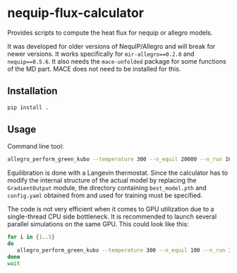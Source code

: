 # nequip-flux-calculator
Provides scripts to compute the heat flux for nequip or allegro models.

It was developed for older versions of NequIP/Allegro and will break for newer versions.
It works specifically for `mir-allegro==0.2.0` and `nequip==0.5.6`. It also needs the `mace-unfolded` package for some functions of the MD part. MACE does not need to be installed for this.

## Installation

```bash
pip install .
```

## Usage

Command line tool:

```bash
allegro_perform_green_kubo --temperature 300 --n_equil 20000 --n_run 1000000 $MODEL_TRAIN_DIRECTORY --struct POSCAR --seed 123
```

Equilibration is done with a Langevin thermostat. Since the calculator has to modify the internal structure of the actual model by replacing the `GradientOutput` module, the directory containing `best_model.pth` and `config.yaml` obtained from and used for training must be specified.

The code is not very efficient when it comes to GPU utilization due to a single-thread CPU side bottleneck. It is recommended to launch several parallel simulations on the same GPU. This could look like this:
```bash
for i in {1..5}
do
   allegro_perform_green_kubo --temperature 300 --n_equil 100 --n_run 100 $MODEL_TRAIN_DIRECTORY --struct POSCAR --flux_dir flux_files_$i --seed $i > GK_$i.out &
done
wait
```

